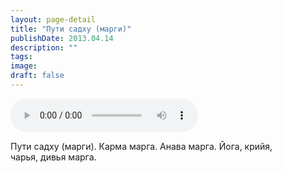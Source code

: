 ```yaml
---
layout: page-detail
title: "Пути садху (марги)"
publishDate: 2013.04.14
description: ""
tags:
image:
draft: false
---
```


<audio title="2013.04.14 - Пути садху (марги).mp3" src="/upload/iblock/852/852e48e3981ebf915e505ad60a341cc7.mp3" controls=""></audio>

 Пути садху (марги). Карма марга. Анава марга. Йога, крийя,   
чарья, дивья марга. 

  
